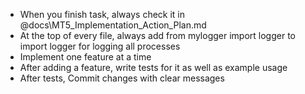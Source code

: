 - When you finish task, always check it in @docs\MT5_Implementation_Action_Plan.md
- At the top of every file, always add from mylogger import logger to import logger for logging all processes
- Implement one feature at a time
- After adding a feature, write tests for it as well as example usage
- After tests, Commit changes with clear messages